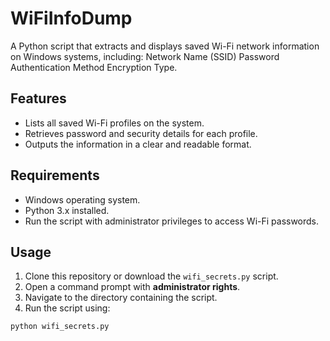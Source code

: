 # WiFiInfoDump
A Python script that extracts and displays saved Wi-Fi network information on Windows systems, including:  Network Name (SSID)  Password  Authentication Method  Encryption Type.

## Features

- Lists all saved Wi-Fi profiles on the system.
- Retrieves password and security details for each profile.
- Outputs the information in a clear and readable format.

## Requirements

- Windows operating system.
- Python 3.x installed.
- Run the script with administrator privileges to access Wi-Fi passwords.

## Usage

1. Clone this repository or download the `wifi_secrets.py` script.
2. Open a command prompt with **administrator rights**.
3. Navigate to the directory containing the script.
4. Run the script using:

```bash
python wifi_secrets.py

